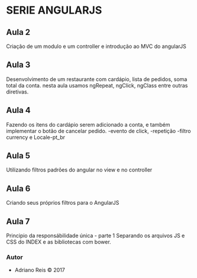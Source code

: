 # SERIE ANGULARJS

## Aula 2
Criação de um modulo e um controller e introdução ao MVC do angularJS

## Aula 3 
Desenvolvimento de um restaurante com cardápio, lista de pedidos, soma total da conta.
nesta aula usamos ngRepeat, ngClick, ngClass entre outras diretivas.

## Aula 4
Fazendo os itens do cardápio serem adicionado a conta, e também implementar o botão de cancelar pedido.
-evento de click,
-repetição 
-filtro currency e Locale-pt_br

## Aula 5
Utilizando filtros padrões do angular no view e no controller

## Aula 6 
Criando seus próprios filtros para o AngularJS

## Aula 7
Principio da responsábilidade única - parte 1
Separando os arquivos JS e CSS do INDEX e as bibliotecas com bower.

### Autor
- Adriano Reis &copy; 2017

